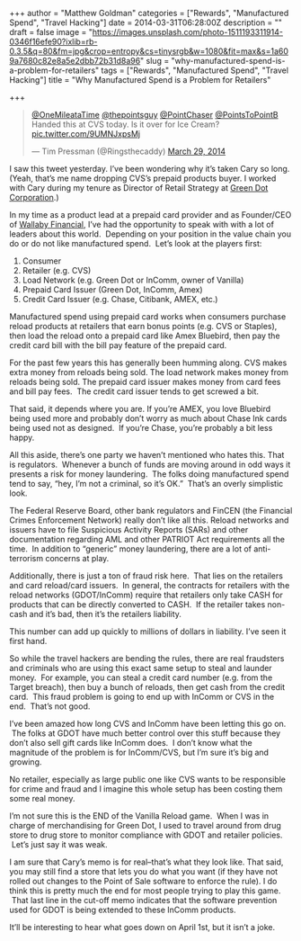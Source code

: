 +++
author = "Matthew Goldman"
categories = ["Rewards", "Manufactured Spend", "Travel Hacking"]
date = 2014-03-31T06:28:00Z
description = ""
draft = false
image = "https://images.unsplash.com/photo-1511193311914-0346f16efe90?ixlib=rb-0.3.5&q=80&fm=jpg&crop=entropy&cs=tinysrgb&w=1080&fit=max&s=1a609a7680c82e8a5e2dbb72b31d8a96"
slug = "why-manufactured-spend-is-a-problem-for-retailers"
tags = ["Rewards", "Manufactured Spend", "Travel Hacking"]
title = "Why Manufactured Spend is a Problem for Retailers"

+++


> [@OneMileataTime](https://twitter.com/OneMileataTime) [@thepointsguy](https://twitter.com/thepointsguy) [@PointChaser](https://twitter.com/PointChaser) [@PointsToPointB](https://twitter.com/PointsToPointB) Handed this at CVS today. Is it over for Ice Cream? [pic.twitter.com/9UMNJxpsMj](http://t.co/9UMNJxpsMj)
> 
> — Tim Pressman (@Ringsthecaddy) [March 29, 2014](https://twitter.com/Ringsthecaddy/status/449945490541801472)

I saw this tweet yesterday. I’ve been wondering why it’s taken Cary so long. (Yeah, that’s me name dropping CVS’s prepaid products buyer. I worked with Cary during my tenure as Director of Retail Strategy at [Green Dot Corporation](http://www.greendot.com/).)

In my time as a product lead at a prepaid card provider and as Founder/CEO of [Wallaby Financial](https://www.walla.by/), I’ve had the opportunity to speak with with a lot of leaders about this world.  Depending on your position in the value chain you do or do not like manufactured spend.  Let’s look at the players first:

1.  Consumer
2.  Retailer (e.g. CVS)
3.  Load Network (e.g. Green Dot or InComm, owner of Vanilla)
4.  Prepaid Card Issuer (Green Dot, InComm, Amex)
5.  Credit Card Issuer (e.g. Chase, Citibank, AMEX, etc.)

Manufactured spend using prepaid card works when consumers purchase reload products at retailers that earn bonus points (e.g. CVS or Staples), then load the reload onto a prepaid card like Amex Bluebird, then pay the credit card bill with the bill pay feature of the prepaid card.

For the past few years this has generally been humming along. CVS makes extra money from reloads being sold. The load network makes money from reloads being sold. The prepaid card issuer makes money from card fees and bill pay fees.  The credit card issuer tends to get screwed a bit.

That said, it depends where you are. If you’re AMEX, you love Bluebird being used more and probably don’t worry as much about Chase Ink cards being used not as designed.  If you’re Chase, you’re probably a bit less happy.

All this aside, there’s one party we haven’t mentioned who hates this. That is regulators.  Whenever a bunch of funds are moving around in odd ways it presents a risk for money laundering.  The folks doing manufactured spend tend to say, “hey, I’m not a criminal, so it’s OK.”  That’s an overly simplistic look.

The Federal Reserve Board, other bank regulators and FinCEN (the Financial Crimes Enforcement Network) really don’t like all this. Reload networks and issuers have to file Suspicious Activity Reports (SARs) and other documentation regarding AML and other PATRIOT Act requirements all the time.  In addition to “generic” money laundering, there are a lot of anti-terrorism concerns at play.

Additionally, there is just a ton of fraud risk here.  That lies on the retailers and card reload/card issuers.  In general, the contracts for retailers with the reload networks (GDOT/InComm) require that retailers only take CASH for products that can be directly converted to CASH.  If the retailer takes non-cash and it’s bad, then it’s the retailers liability.

This number can add up quickly to millions of dollars in liability. I’ve seen it first hand.

So while the travel hackers are bending the rules, there are real fraudsters and criminals who are using this exact same setup to steal and launder money.  For example, you can steal a credit card number (e.g. from the Target breach), then buy a bunch of reloads, then get cash from the credit card.  This fraud problem is going to end up with InComm or CVS in the end.  That’s not good.

I’ve been amazed how long CVS and InComm have been letting this go on.  The folks at GDOT have much better control over this stuff because they don’t also sell gift cards like InComm does.  I don’t know what the magnitude of the problem is for InComm/CVS, but I’m sure it’s big and growing.

No retailer, especially as large public one like CVS wants to be responsible for crime and fraud and I imagine this whole setup has been costing them some real money.

I’m not sure this is the END of the Vanilla Reload game.  When I was in charge of merchandising for Green Dot, I used to travel around from drug store to drug store to monitor compliance with GDOT and retailer policies.  Let’s just say it was weak.

I am sure that Cary’s memo is for real–that’s what they look like. That said, you may still find a store that lets you do what you want (if they have not rolled out changes to the Point of Sale software to enforce the rule). I do think this is pretty much the end for most people trying to play this game.  That last line in the cut-off memo indicates that the software prevention used for GDOT is being extended to these InComm products.

It’ll be interesting to hear what goes down on April 1st, but it isn’t a joke.

